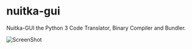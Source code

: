 nuitka-gui
==========

Nuitka-GUI the Python 3 Code Translator, Binary Compiler and Bundler.

![ScreenShot](https://lh3.googleusercontent.com/-yESdqqX3LHI/U31pQCGknuI/AAAAAAAAFCA/t6ESlci7BCw/w1081-rw-h925-no/temp.jpg)
